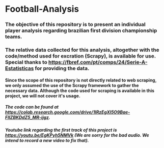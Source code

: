 ﻿# Football-Analysis
 
 ### The objective of this repository is to present an individual player analysis regarding brazilian first division championship teams.
 
 ### The relative data collected for this analysis, altogether with the code/method used for excration (Scrapy), is available for use. Special thanks to https://fbref.com/pt/comps/24/Serie-A-Estatisticas for providing the data.
 
 #### Since the scope of this repository is not directly related to web scraping, we only assumed the use of the Scrapy framework to gather the necessary data. Although the code used for scraping is available in this project, we will not cover it's usage.

##### The code can be found at https://colab.research.google.com/drive/1IRzEgXl5O9Bae-FIIZBKDdZ5_MR-ijgz.

##### Youtube link regarding the first track of this project is https://youtu.be/EgKPyh5NMVk (We are sorry for the bad audio. We intend to record a new video to fix that). 
